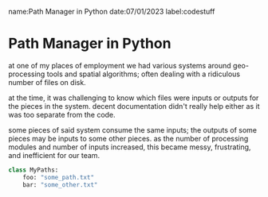 name:Path Manager in Python
date:07/01/2023
label:codestuff

# Path Manager in Python

at one of my places of employment we had various systems around geo-processing tools
and spatial algorithms; often dealing with a ridiculous number of files on disk.

at the time, it was challenging to know which files were inputs or outputs
for the pieces in the system. decent documentation didn't really help
either as it was too separate from the code.

some pieces of said system consume the same inputs; the outputs of some pieces
may be inputs to some other pieces. as the number of processing modules and number of
inputs increased, this became messy, frustrating, and inefficient for our team.

```python
class MyPaths:
    foo: "some_path.txt"
    bar: "some_other.txt"

```

